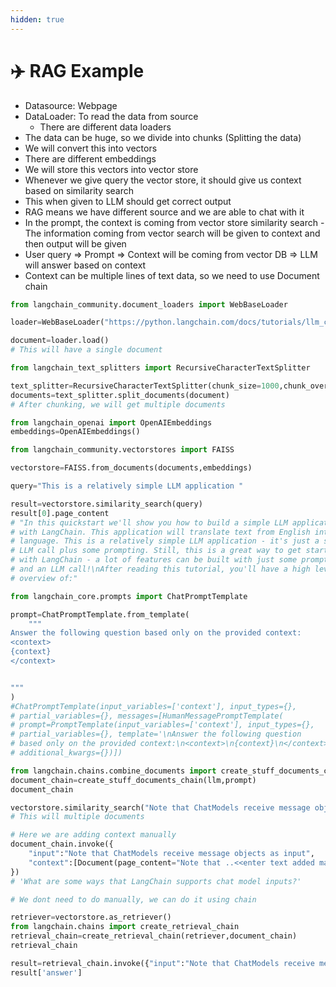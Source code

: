 ```yaml
---
hidden: true
---
```


# ✈️ RAG Example

* Datasource: Webpage
* DataLoader: To read the data from source
  * There are different data loaders
* The data can be huge, so we divide into chunks (Splitting the data)
* We will convert this into vectors
* There are different embeddings
* We will store this vectors into vector store
* Whenever we give query the vector store, it should give us context based on similarity search
* This when given to LLM should get correct output
* RAG means we have different source and we are able to chat with it
* In the prompt, the context is coming from vector store similarity search - The information coming from vector search will be given to context and then output will be given
* User query ⇒ Prompt ⇒ Context will be coming from vector DB ⇒ LLM will answer based on context
* Context can be multiple lines of text data, so we need to use Document chain

```python
from langchain_community.document_loaders import WebBaseLoader

loader=WebBaseLoader("https://python.langchain.com/docs/tutorials/llm_chain/")

document=loader.load()
# This will have a single document

from langchain_text_splitters import RecursiveCharacterTextSplitter

text_splitter=RecursiveCharacterTextSplitter(chunk_size=1000,chunk_overlap=200)
documents=text_splitter.split_documents(document)
# After chunking, we will get multiple documents

from langchain_openai import OpenAIEmbeddings
embeddings=OpenAIEmbeddings()

from langchain_community.vectorstores import FAISS

vectorstore=FAISS.from_documents(documents,embeddings)

query="This is a relatively simple LLM application "

result=vectorstore.similarity_search(query)
result[0].page_content
# "In this quickstart we'll show you how to build a simple LLM application 
# with LangChain. This application will translate text from English into another
# language. This is a relatively simple LLM application - it's just a single
# LLM call plus some prompting. Still, this is a great way to get started
# with LangChain - a lot of features can be built with just some prompting
# and an LLM call!\nAfter reading this tutorial, you'll have a high level
# overview of:"

from langchain_core.prompts import ChatPromptTemplate

prompt=ChatPromptTemplate.from_template(
    """
Answer the following question based only on the provided context:
<context>
{context}
</context>


"""
)
#ChatPromptTemplate(input_variables=['context'], input_types={}, 
# partial_variables={}, messages=[HumanMessagePromptTemplate(
# prompt=PromptTemplate(input_variables=['context'], input_types={},
# partial_variables={}, template='\nAnswer the following question 
# based only on the provided context:\n<context>\n{context}\n</context>\n\n\n'),
# additional_kwargs={})])

from langchain.chains.combine_documents import create_stuff_documents_chain
document_chain=create_stuff_documents_chain(llm,prompt)
document_chain

vectorstore.similarity_search("Note that ChatModels receive message objects as inpu")
# This will multiple documents 

# Here we are adding context manually
document_chain.invoke({
    "input":"Note that ChatModels receive message objects as input",
    "context":[Document(page_content="Note that ..<<enter text added manually>>")]
})
# 'What are some ways that LangChain supports chat model inputs?'

# We dont need to do manually, we can do it using chain

retriever=vectorstore.as_retriever()
from langchain.chains import create_retrieval_chain
retrieval_chain=create_retrieval_chain(retriever,document_chain)
retrieval_chain

result=retrieval_chain.invoke({"input":"Note that ChatModels receive message objects as input"})
result['answer']
```
